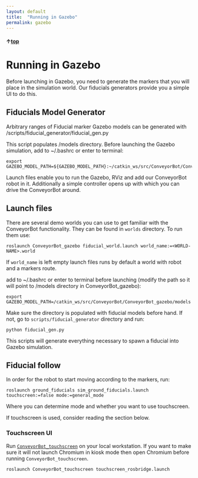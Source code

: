 ```yaml
---
layout: default
title:  "Running in Gazebo"
permalink: gazebo
---
```


#### &uarr;[top](https://ubiquityrobotics.github.io/ConveyorBot_learn/)

# Running in Gazebo

Before launching in Gazebo, you need to generate the markers that you will place in the simulation world.
Our fiducials generators provide you a simple UI to do this.

## Fiducials Model Generator
Arbitrary ranges of Fiducial marker Gazebo models can be generated with /scripts/fiducial_generator/fiducial_gen.py

This script populates /models directory.
Before launching the Gazebo simulation, add to ~/.bashrc or enter to terminal:

    export GAZEBO_MODEL_PATH=${GAZEBO_MODEL_PATH}:~/catkin_ws/src/ConveyorBot/ConveyorBot_gazebo/models

Launch files enable you to run the Gazebo, RViz and add our ConveyorBot robot in it. Additionally a simple controller opens up with which you can drive the ConveyorBot around.

## Launch files

There are several demo worlds you can use to get familiar with the ConveyorBot functionality. They can be found in `worlds` directory.
To run them use:

    roslaunch ConveyorBot_gazebo fiducial_world.launch world_name:=<WORLD-NAME>.world

If `world_name` is left empty launch files runs by default a world with robot and a markers route.

add to ~/.bashrc or enter to terminal before launching (modify the path so it will point to /models directory in ConveyorBot_gazebo):

    export GAZEBO_MODEL_PATH=/catkin_ws/src/ConveyorBot/ConveyorBot_gazebo/models

Make sure the directory is populated with fiducial models before hand. If not, go to `scripts/fiducial_generator` directory and run:

    python fiducial_gen.py

This scripts will generate everything necessary to spawn a fiducial into Gazebo simulation.


## Fiducial follow

In order for the robot to start moving according to the markers, run:

    roslaunch ground_fiducials sim_ground_fiducials.launch touchscreen:=false mode:=general_mode

Where you can determine mode and whether you want to use touchscreen.

If touchscreen is used, consider reading the section below.

### Touchscreen UI

Run [`ConveyorBot_touchscreen`](https://github.com/UbiquityRobotics/ConveyorBot/tree/indigo-devel/ConveyorBot_touchscreen)
on your local workstation. If you want to make sure it will not launch Chromium in kiosk mode then open Chromium before running `ConveyorBot_touchscreen`.

```
roslaunch ConveyorBot_touchscreen touchscreen_rosbridge.launch
```
